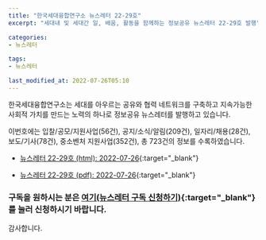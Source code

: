 ```yaml
---
title: "한국세대융합연구소 뉴스레터 22-29호"
excerpt: "세대내 및 세대간 일, 배움, 활동을 함께하는 정보공유 뉴스레터 22-29호 발행" 

categories:
- 뉴스레터

tags:
- 뉴스레터

last_modified_at: 2022-07-26T05:10
---
```


한국세대융합연구소는 세대를 아우르는 공유와 협력 네트워크를 구축하고 지속가능한 사회적 가치를 만드는 노력의 하나로 정보공유 뉴스레터를 발행하고 있습니다.

이번호에는 입찰/공모/지원사업(56건), 공지/소식/알림(209건), 일자리/채용(28건), 보도/기사(78건), 중소벤처 지원사업(352건), 총 723건의 정보를 수록하였습니다.

* [뉴스레터 22-29호 (html): 2022-07-26](https://gcrcenter.github.io/assets/htmls/gcrc_news_letter_20220726.html){:target="_blank"}

* [뉴스레터 22-29호 (pdf): 2022-07-26](https://gcrcenter.github.io/assets/pdfs/news_letter_20220726.pdf){:target="_blank"}


### 구독을 원하시는 분은 [여기(뉴스레터 구독 신청하기)](https://forms.gle/MJ5gVHCdunBXXWVB7){:target="_blank"} 를 눌러 신청하시기 바랍니다.


감사합니다.